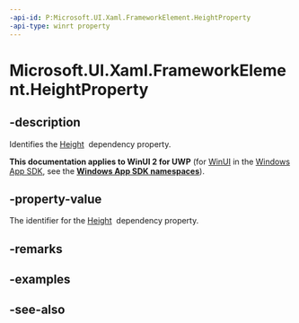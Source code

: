 ```yaml
---
-api-id: P:Microsoft.UI.Xaml.FrameworkElement.HeightProperty
-api-type: winrt property
---
```


<!-- Property syntax
public Windows.UI.Xaml.DependencyProperty HeightProperty { get; }
-->

# Microsoft.UI.Xaml.FrameworkElement.HeightProperty

## -description
Identifies the [Height](frameworkelement_height.md)  dependency property.

**This documentation applies to WinUI 2 for UWP** (for [WinUI](/windows/apps/winui/winui3/) in the [Windows App SDK](/windows/apps/windows-app-sdk/), see the **[Windows App SDK namespaces](/windows/windows-app-sdk/api/winrt/)**).

## -property-value
The identifier for the [Height](frameworkelement_height.md)  dependency property.

## -remarks

## -examples

## -see-also
